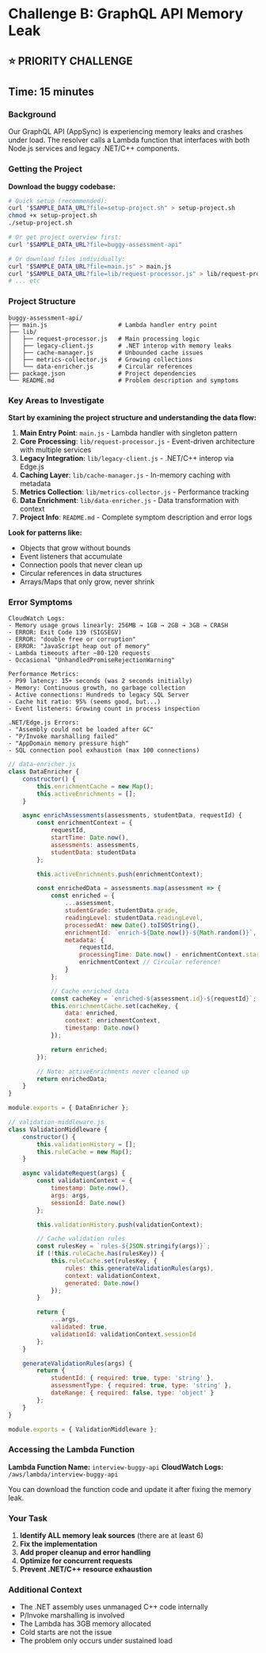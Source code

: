 # Challenge B: GraphQL API Memory Leak
## ⭐ PRIORITY CHALLENGE
## Time: 15 minutes

### Background

Our GraphQL API (AppSync) is experiencing memory leaks and crashes under load. The resolver calls a Lambda function that interfaces with both Node.js services and legacy .NET/C++ components.

### Getting the Project

**Download the buggy codebase:**
```bash
# Quick setup (recommended):
curl "$SAMPLE_DATA_URL?file=setup-project.sh" > setup-project.sh
chmod +x setup-project.sh
./setup-project.sh

# Or get project overview first:
curl "$SAMPLE_DATA_URL?file=buggy-assessment-api"

# Or download files individually:
curl "$SAMPLE_DATA_URL?file=main.js" > main.js
curl "$SAMPLE_DATA_URL?file=lib/request-processor.js" > lib/request-processor.js
# ... etc
```

### Project Structure

```
buggy-assessment-api/
├── main.js                    # Lambda handler entry point
├── lib/
│   ├── request-processor.js   # Main processing logic
│   ├── legacy-client.js       # .NET interop with memory leaks
│   ├── cache-manager.js       # Unbounded cache issues
│   ├── metrics-collector.js   # Growing collections
│   └── data-enricher.js       # Circular references
├── package.json               # Project dependencies
└── README.md                  # Problem description and symptoms
```

### Key Areas to Investigate

**Start by examining the project structure and understanding the data flow:**

1. **Main Entry Point**: `main.js` - Lambda handler with singleton pattern
2. **Core Processing**: `lib/request-processor.js` - Event-driven architecture with multiple services
3. **Legacy Integration**: `lib/legacy-client.js` - .NET/C++ interop via Edge.js
4. **Caching Layer**: `lib/cache-manager.js` - In-memory caching with metadata
5. **Metrics Collection**: `lib/metrics-collector.js` - Performance tracking
6. **Data Enrichment**: `lib/data-enricher.js` - Data transformation with context
7. **Project Info**: `README.md` - Complete symptom description and error logs

**Look for patterns like:**
- Objects that grow without bounds
- Event listeners that accumulate
- Connection pools that never clean up
- Circular references in data structures
- Arrays/Maps that only grow, never shrink

### Error Symptoms

```
CloudWatch Logs:
- Memory usage grows linearly: 256MB → 1GB → 2GB → 3GB → CRASH
- ERROR: Exit Code 139 (SIGSEGV)
- ERROR: "double free or corruption"
- ERROR: "JavaScript heap out of memory"
- Lambda timeouts after ~80-120 requests
- Occasional "UnhandledPromiseRejectionWarning"

Performance Metrics:
- P99 latency: 15+ seconds (was 2 seconds initially)
- Memory: Continuous growth, no garbage collection
- Active connections: Hundreds to legacy SQL Server
- Cache hit ratio: 95% (seems good, but...)
- Event listeners: Growing count in process inspection

.NET/Edge.js Errors:
- "Assembly could not be loaded after GC"
- "P/Invoke marshalling failed"
- "AppDomain memory pressure high"
- SQL connection pool exhaustion (max 100 connections)
```


```javascript
// data-enricher.js
class DataEnricher {
    constructor() {
        this.enrichmentCache = new Map();
        this.activeEnrichments = [];
    }

    async enrichAssessments(assessments, studentData, requestId) {
        const enrichmentContext = {
            requestId,
            startTime: Date.now(),
            assessments: assessments,
            studentData: studentData
        };

        this.activeEnrichments.push(enrichmentContext);

        const enrichedData = assessments.map(assessment => {
            const enriched = {
                ...assessment,
                studentGrade: studentData.grade,
                readingLevel: studentData.readingLevel,
                processedAt: new Date().toISOString(),
                enrichmentId: `enrich-${Date.now()}-${Math.random()}`,
                metadata: {
                    requestId,
                    processingTime: Date.now() - enrichmentContext.startTime,
                    enrichmentContext // Circular reference!
                }
            };

            // Cache enriched data
            const cacheKey = `enriched-${assessment.id}-${requestId}`;
            this.enrichmentCache.set(cacheKey, {
                data: enriched,
                context: enrichmentContext,
                timestamp: Date.now()
            });

            return enriched;
        });

        // Note: activeEnrichments never cleaned up
        return enrichedData;
    }
}

module.exports = { DataEnricher };
```

```javascript
// validation-middleware.js
class ValidationMiddleware {
    constructor() {
        this.validationHistory = [];
        this.ruleCache = new Map();
    }

    async validateRequest(args) {
        const validationContext = {
            timestamp: Date.now(),
            args: args,
            sessionId: Date.now()
        };

        this.validationHistory.push(validationContext);

        // Cache validation rules
        const rulesKey = `rules-${JSON.stringify(args)}`;
        if (!this.ruleCache.has(rulesKey)) {
            this.ruleCache.set(rulesKey, {
                rules: this.generateValidationRules(args),
                context: validationContext,
                generated: Date.now()
            });
        }

        return {
            ...args,
            validated: true,
            validationId: validationContext.sessionId
        };
    }

    generateValidationRules(args) {
        return {
            studentId: { required: true, type: 'string' },
            assessmentType: { required: true, type: 'string' },
            dateRange: { required: false, type: 'object' }
        };
    }
}

module.exports = { ValidationMiddleware };
```

### Accessing the Lambda Function

**Lambda Function Name:** `interview-buggy-api`
**CloudWatch Logs:** `/aws/lambda/interview-buggy-api`

You can download the function code and update it after fixing the memory leak.

### Your Task

1. **Identify ALL memory leak sources** (there are at least 6)
2. **Fix the implementation**
3. **Add proper cleanup and error handling**
4. **Optimize for concurrent requests**
5. **Prevent .NET/C++ resource exhaustion**

### Additional Context

- The .NET assembly uses unmanaged C++ code internally
- P/Invoke marshalling is involved
- The Lambda has 3GB memory allocated
- Cold starts are not the issue
- The problem only occurs under sustained load

